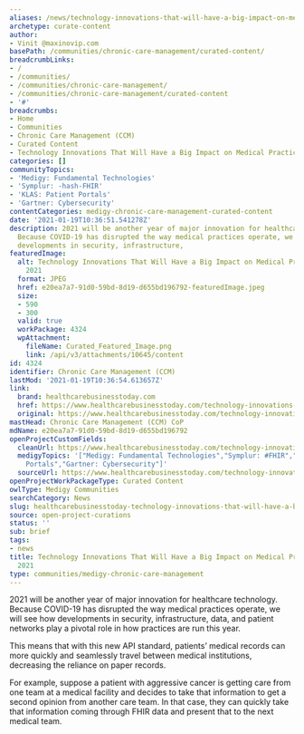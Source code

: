 ```yaml
---
aliases: /news/technology-innovations-that-will-have-a-big-impact-on-medical-practices-in-2021
archetype: curate-content
author:
- Vinit @maxinovip.com
basePath: /communities/chronic-care-management/curated-content/
breadcrumbLinks:
- /
- /communities/
- /communities/chronic-care-management/
- /communities/chronic-care-management/curated-content
- '#'
breadcrumbs:
- Home
- Communities
- Chronic Care Management (CCM)
- Curated Content
- Technology Innovations That Will Have a Big Impact on Medical Practices in 2021
categories: []
communityTopics:
- 'Medigy: Fundamental Technologies'
- 'Symplur: -hash-FHIR'
- 'KLAS: Patient Portals'
- 'Gartner: Cybersecurity'
contentCategories: medigy-chronic-care-management-curated-content
date: '2021-01-19T10:36:51.541278Z'
description: 2021 will be another year of major innovation for healthcare technology.
  Because COVID-19 has disrupted the way medical practices operate, we will see how
  developments in security, infrastructure,
featuredImage:
  alt: Technology Innovations That Will Have a Big Impact on Medical Practices in
    2021
  format: JPEG
  href: e20ea7a7-91d0-59bd-8d19-d655bd196792-featuredImage.jpeg
  size:
  - 590
  - 300
  valid: true
  workPackage: 4324
  wpAttachment:
    fileName: Curated_Featured_Image.png
    link: /api/v3/attachments/10645/content
id: 4324
identifier: Chronic Care Management (CCM)
lastMod: '2021-01-19T10:36:54.613657Z'
link:
  brand: healthcarebusinesstoday.com
  href: https://www.healthcarebusinesstoday.com/technology-innovations-that-will-have-a-big-impact-on-medical-practices-in-2021/
  original: https://www.healthcarebusinesstoday.com/technology-innovations-that-will-have-a-big-impact-on-medical-practices-in-2021/
mastHead: Chronic Care Management (CCM) CoP
mdName: e20ea7a7-91d0-59bd-8d19-d655bd196792
openProjectCustomFields:
  cleanUrl: https://www.healthcarebusinesstoday.com/technology-innovations-that-will-have-a-big-impact-on-medical-practices-in-2021/
  medigyTopics: '["Medigy: Fundamental Technologies","Symplur: #FHIR","KLAS: Patient
    Portals","Gartner: Cybersecurity"]'
  sourceUrl: https://www.healthcarebusinesstoday.com/technology-innovations-that-will-have-a-big-impact-on-medical-practices-in-2021/
openProjectWorkPackageType: Curated Content
owlType: Medigy Communities
searchCategory: News
slug: healthcarebusinesstoday-technology-innovations-that-will-have-a-big-impact-on-medical-practices-in-2021
source: open-project-curations
status: ''
sub: brief
tags:
- news
title: Technology Innovations That Will Have a Big Impact on Medical Practices in
  2021
type: communities/medigy-chronic-care-management
---
```


<p>2021 will be another year of major innovation for healthcare technology. Because COVID-19 has disrupted the way medical practices operate, we will see how developments in security, infrastructure, data, and patient networks play a pivotal role in how practices are run this year. &nbsp;</p><p>This means that with this new API standard, patients’ medical records can more quickly and seamlessly travel between medical institutions, decreasing the reliance on paper records. &nbsp;</p><p>For example, suppose a patient with aggressive cancer is getting care from one team at a medical facility and decides to take that information to get a second opinion from another care team. In that case, they can quickly take that information coming through FHIR data and present that to the next medical team.&nbsp;</p>